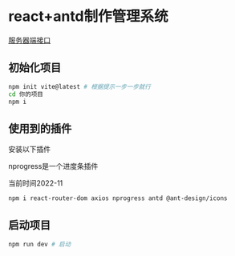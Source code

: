 # react+antd制作管理系统

[服务器端接口](https://github.com/btc022003/hdf-app-server)

## 初始化项目

```bash
npm init vite@latest # 根据提示一步一步就行
cd 你的项目
npm i
```

## 使用到的插件

安装以下插件

nprogress是一个进度条插件

当前时间2022-11

```bash
npm i react-router-dom axios nprogress antd @ant-design/icons
```

## 启动项目

```bash
npm run dev # 启动
```
